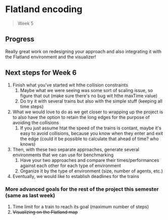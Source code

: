 # Flatland encoding
> Week 5

## Progress
Really great work on redesigning your approach and also integrating it with the Flatland environment and the visualizer!

## Next steps for Week 6
1. Finish what you've started wit hthe collision constraints
    1. Maybe what we were seeing was some sort of scaling issue, so figure that out (make sure there's no bug wit hthe maxTime value)
    2. Do try it with several trains but also with the simple stuff (keeping all time steps)
2. What we would love to do as we get closer to wrapping up the project is to also have the option to retain the long edges for the purpose of avoiding the collisions
    1. If you just assume htat the speed of the trains is contant, maybe it's easy to avoid collisions, because you know when they enter and exit the edge (could it be possible to calculate that ahead of time? who knows)
3. Then, with these two separate approaches, generate several environments that we can use for benchmarking
    1. Have your two approaches and compare their times/performances against each other for each type of environment
    2. Organize it by the type of environment (size, number of agents, etc.)
4. Eventually, we would like to establish deadlines for the trains

### More advanced goals for the rest of the project this semester (same as last week)
1. Time limit for a train to reach its goal (maximum number of steps)
2. ~~Visualizing on the Flatland map~~

